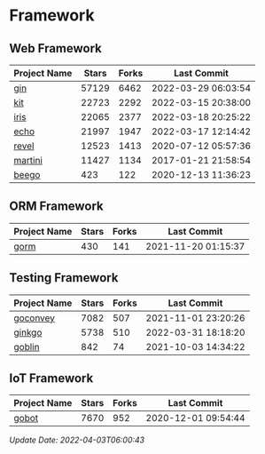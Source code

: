 # Framework

## Web Framework
| Project Name | Stars | Forks | Last Commit |
| ------------ | ----- | ----- | ----------- |
| [gin](https://github.com/gin-gonic/gin) | 57129 | 6462 | 2022-03-29 06:03:54 |
| [kit](https://github.com/go-kit/kit) | 22723 | 2292 | 2022-03-15 20:38:00 |
| [iris](https://github.com/kataras/iris) | 22065 | 2377 | 2022-03-18 20:25:22 |
| [echo](https://github.com/labstack/echo) | 21997 | 1947 | 2022-03-17 12:14:42 |
| [revel](https://github.com/revel/revel) | 12523 | 1413 | 2020-07-12 05:57:36 |
| [martini](https://github.com/go-martini/martini) | 11427 | 1134 | 2017-01-21 21:58:54 |
| [beego](https://github.com/astaxie/beego) | 423 | 122 | 2020-12-13 11:36:23 |

## ORM Framework
| Project Name | Stars | Forks | Last Commit |
| ------------ | ----- | ----- | ----------- |
| [gorm](https://github.com/jinzhu/gorm) | 430 | 141 | 2021-11-20 01:15:37 |

## Testing Framework
| Project Name | Stars | Forks | Last Commit |
| ------------ | ----- | ----- | ----------- |
| [goconvey](https://github.com/smartystreets/goconvey) | 7082 | 507 | 2021-11-01 23:20:26 |
| [ginkgo](https://github.com/onsi/ginkgo) | 5738 | 510 | 2022-03-31 18:18:20 |
| [goblin](https://github.com/franela/goblin) | 842 | 74 | 2021-10-03 14:34:22 |

## IoT Framework
| Project Name | Stars | Forks | Last Commit |
| ------------ | ----- | ----- | ----------- |
| [gobot](https://github.com/hybridgroup/gobot) | 7670 | 952 | 2020-12-01 09:54:44 |

*Update Date: 2022-04-03T06:00:43*